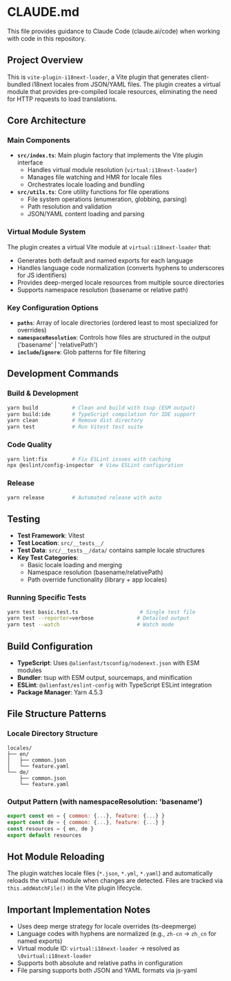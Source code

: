 # CLAUDE.md

This file provides guidance to Claude Code (claude.ai/code) when working with code in this repository.

## Project Overview

This is `vite-plugin-i18next-loader`, a Vite plugin that generates client-bundled i18next locales from JSON/YAML files. The plugin creates a virtual module that provides pre-compiled locale resources, eliminating the need for HTTP requests to load translations.

## Core Architecture

### Main Components

- **`src/index.ts`**: Main plugin factory that implements the Vite plugin interface
  - Handles virtual module resolution (`virtual:i18next-loader`)
  - Manages file watching and HMR for locale files
  - Orchestrates locale loading and bundling
- **`src/utils.ts`**: Core utility functions for file operations
  - File system operations (enumeration, globbing, parsing)
  - Path resolution and validation
  - JSON/YAML content loading and parsing

### Virtual Module System

The plugin creates a virtual Vite module at `virtual:i18next-loader` that:
- Generates both default and named exports for each language
- Handles language code normalization (converts hyphens to underscores for JS identifiers)
- Provides deep-merged locale resources from multiple source directories
- Supports namespace resolution (basename or relative path)

### Key Configuration Options

- **`paths`**: Array of locale directories (ordered least to most specialized for overrides)
- **`namespaceResolution`**: Controls how files are structured in the output ('basename' | 'relativePath')
- **`include`/`ignore`**: Glob patterns for file filtering

## Development Commands

### Build & Development
```bash
yarn build           # Clean and build with tsup (ESM output)
yarn build:ide       # TypeScript compilation for IDE support
yarn clean           # Remove dist directory
yarn test            # Run Vitest test suite
```

### Code Quality
```bash
yarn lint:fix        # Fix ESLint issues with caching
npx @eslint/config-inspector  # View ESLint configuration
```

### Release
```bash
yarn release         # Automated release with auto
```

## Testing

- **Test Framework**: Vitest
- **Test Location**: `src/__tests__/`
- **Test Data**: `src/__tests__/data/` contains sample locale structures
- **Key Test Categories**:
  - Basic locale loading and merging
  - Namespace resolution (basename/relativePath)
  - Path override functionality (library + app locales)

### Running Specific Tests
```bash
yarn test basic.test.ts                    # Single test file
yarn test --reporter=verbose              # Detailed output
yarn test --watch                         # Watch mode
```

## Build Configuration

- **TypeScript**: Uses `@alienfast/tsconfig/nodenext.json` with ESM modules
- **Bundler**: tsup with ESM output, sourcemaps, and minification
- **ESLint**: `@alienfast/eslint-config` with TypeScript ESLint integration
- **Package Manager**: Yarn 4.5.3

## File Structure Patterns

### Locale Directory Structure
```
locales/
├── en/
│   ├── common.json
│   └── feature.yaml
└── de/
    ├── common.json
    └── feature.yaml
```

### Output Pattern (with namespaceResolution: 'basename')
```javascript
export const en = { common: {...}, feature: {...} }
export const de = { common: {...}, feature: {...} }
const resources = { en, de }
export default resources
```

## Hot Module Reloading

The plugin watches locale files (`*.json`, `*.yml`, `*.yaml`) and automatically reloads the virtual module when changes are detected. Files are tracked via `this.addWatchFile()` in the Vite plugin lifecycle.

## Important Implementation Notes

- Uses deep merge strategy for locale overrides (ts-deepmerge)
- Language codes with hyphens are normalized (e.g., `zh-cn` → `zh_cn` for named exports)
- Virtual module ID: `virtual:i18next-loader` → resolved as `\0virtual:i18next-loader`
- Supports both absolute and relative paths in configuration
- File parsing supports both JSON and YAML formats via js-yaml